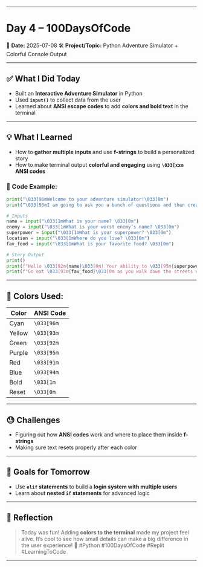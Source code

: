 

---

# Day 4 – 100DaysOfCode

📅 **Date:** 2025-07-08
🛠️ **Project/Topic:** Python Adventure Simulator + Colorful Console Output

---

## ✅ **What I Did Today**

* Built an **Interactive Adventure Simulator** in Python
* Used **`input()`** to collect data from the user
* Learned about **ANSI escape codes** to add **colors and bold text** in the terminal

---

## 💡 **What I Learned**

* How to **gather multiple inputs** and use **f-strings** to build a personalized story
* How to make terminal output **colorful and engaging** using **`\033[xxm` ANSI codes**

### 🔧 **Code Example:**

```python
print("\033[96mWelcome to your adventure simulator!\033[0m")
print("\033[93mI am going to ask you a bunch of questions and then create an epic story with you as the star!\033[0m\n")

# Inputs
name = input("\033[1mWhat is your name? \033[0m")
enemy = input("\033[1mWhat is your worst enemy’s name? \033[0m")
superpower = input("\033[1mWhat is your superpower? \033[0m")
location = input("\033[1mWhere do you live? \033[0m")
fav_food = input("\033[1mWhat is your favorite food? \033[0m")

# Story Output
print()
print(f"Hello \033[92m{name}\033[0m! Your ability to \033[95m{superpower}\033[0m will make sure you never have to look at \033[91m{enemy}\033[0m again.")
print(f"Go eat \033[93m{fav_food}\033[0m as you walk down the streets of \033[94m{location}\033[0m and use \033[95m{superpower}\033[0m for good and not evil!")
```

---

## 🎨 **Colors Used:**

| Color  | ANSI Code  |
| ------ | ---------- |
| Cyan   | `\033[96m` |
| Yellow | `\033[93m` |
| Green  | `\033[92m` |
| Purple | `\033[95m` |
| Red    | `\033[91m` |
| Blue   | `\033[94m` |
| Bold   | `\033[1m`  |
| Reset  | `\033[0m`  |

---

## 😓 **Challenges**

* Figuring out how **ANSI codes** work and where to place them inside **f-strings**
* Making sure text resets properly after each color

---

## 🎯 **Goals for Tomorrow**

* Use **`elif` statements** to build a **login system with multiple users**
* Learn about **nested `if` statements** for advanced logic

---

## 💬 **Reflection**

> Today was fun! Adding **colors to the terminal** made my project feel alive.
> It’s cool to see how small details can make a big difference in the user experience! 🚀
> \#Python #100DaysOfCode #Replit #LearningToCode

---


